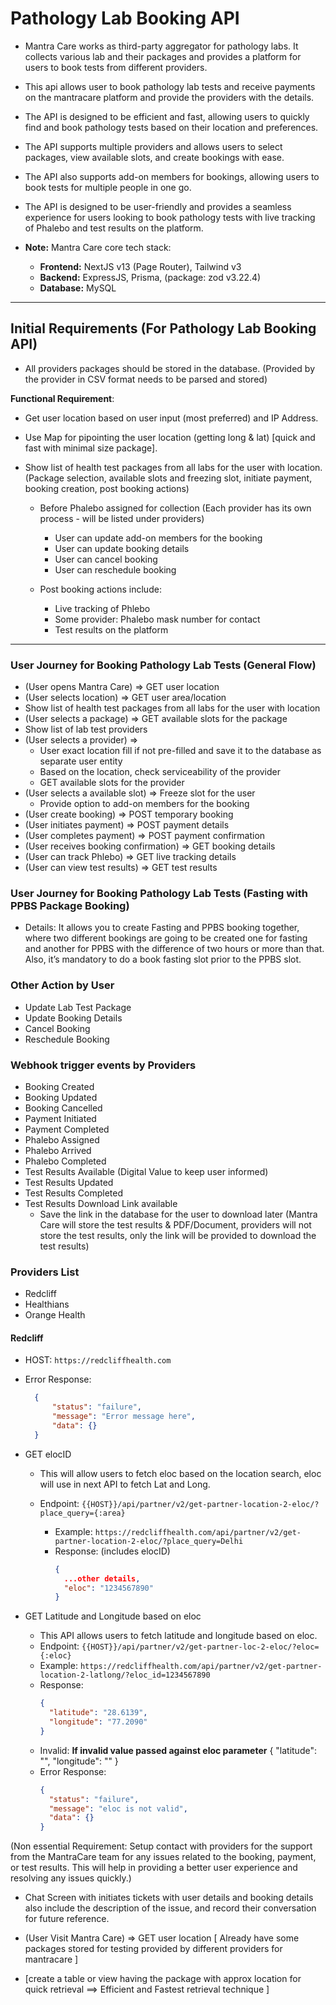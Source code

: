 # Pathology Lab Booking API

- Mantra Care works as third-party aggregator for pathology labs. It collects various lab and their packages and provides a platform for users to book tests from different providers.
- This api allows user to book pathology lab tests and receive payments on the mantracare platform and provide the providers with the details.
- The API is designed to be efficient and fast, allowing users to quickly find and book pathology tests based on their location and preferences.
- The API supports multiple providers and allows users to select packages, view available slots, and create bookings with ease.
- The API also supports add-on members for bookings, allowing users to book tests for multiple people in one go.
- The API is designed to be user-friendly and provides a seamless experience for users looking to book pathology tests with live tracking of Phalebo and test results on the platform.

- **Note:** Mantra Care core tech stack:
  - **Frontend:** NextJS v13 (Page Router), Tailwind v3
  - **Backend:** ExpressJS, Prisma, (package: zod v3.22.4)
  - **Database:** MySQL

---

## Initial Requirements (For Pathology Lab Booking API)

- All providers packages should be stored in the database. (Provided by the provider in CSV format needs to be parsed and stored)

**Functional Requirement**:

- Get user location based on user input (most preferred) and IP Address.
- Use Map for pipointing the user location (getting long & lat) [quick and fast with minimal size package].
- Show list of health test packages from all labs for the user with location.
  (Package selection, available slots and freezing slot, initiate payment, booking creation, post booking actions)

  - Before Phalebo assigned for collection (Each provider has its own process - will be listed under providers)

    - User can update add-on members for the booking
    - User can update booking details
    - User can cancel booking
    - User can reschedule booking

  - Post booking actions include:
    - Live tracking of Phlebo
    - Some provider: Phalebo mask number for contact
    - Test results on the platform

---

### User Journey for Booking Pathology Lab Tests (General Flow)

- (User opens Mantra Care) => GET user location
- (User selects location) => GET user area/location
- Show list of health test packages from all labs for the user with location
- (User selects a package) => GET available slots for the package
- Show list of lab test providers
- (User selects a provider) =>
  - User exact location fill if not pre-filled and save it to the database as separate user entity
  - Based on the location, check serviceability of the provider
  - GET available slots for the provider
- (User selects a available slot) => Freeze slot for the user
  - Provide option to add-on members for the booking
- (User create booking) => POST temporary booking
- (User initiates payment) => POST payment details
- (User completes payment) => POST payment confirmation
- (User receives booking confirmation) => GET booking details
- (User can track Phlebo) => GET live tracking details
- (User can view test results) => GET test results

### User Journey for Booking Pathology Lab Tests (Fasting with PPBS Package Booking)

- Details: It allows you to create Fasting and PPBS booking together, where two different bookings are going to be created one for fasting and another for PPBS with the difference of two hours or more than that. Also, it’s mandatory to do a book fasting slot prior to the PPBS slot.

### Other Action by User

- Update Lab Test Package
- Update Booking Details
- Cancel Booking
- Reschedule Booking

### Webhook trigger events by Providers

- Booking Created
- Booking Updated
- Booking Cancelled
- Payment Initiated
- Payment Completed
- Phalebo Assigned
- Phalebo Arrived
- Phalebo Completed
- Test Results Available (Digital Value to keep user informed)
- Test Results Updated
- Test Results Completed
- Test Results Download Link available
  - Save the link in the database for the user to download later (Mantra Care will store the test results & PDF/Document, providers will not store the test results, only the link will be provided to download the test results)

### Providers List

- Redcliff
- Healthians
- Orange Health

#### Redcliff
- HOST: `https://redcliffhealth.com`

- Error Response:

  ```json
    {
        "status": "failure",
        "message": "Error message here",
        "data": {}
    }
  ```

- GET elocID
  - This will allow users to fetch eloc based on the location search, eloc will use in next API to fetch Lat and Long.
  - Endpoint: `{{HOST}}/api/partner/v2/get-partner-location-2-eloc/?place_query={:area}`
  
    - Example: `https://redcliffhealth.com/api/partner/v2/get-partner-location-2-eloc/?place_query=Delhi`
    - Response: (includes elocID)
      ```json
      {
        ...other details,
        "eloc": "1234567890"
      }
      ```

- GET Latitude and Longitude based on eloc
  - This API allows users to fetch latitude and longitude based on eloc.
  - Endpoint: `{{HOST}}/api/partner/v2/get-partner-loc-2-eloc/?eloc={:eloc}`
  - Example: `https://redcliffhealth.com/api/partner/v2/get-partner-location-2-latlong/?eloc_id=1234567890`
  - Response:
    ```json
    {
      "latitude": "28.6139",
      "longitude": "77.2090"
    }
    ```
  - Invalid:
    **If invalid value passed against eloc parameter**
    {
    "latitude": "",
    "longitude": ""
    }
  - Error Response:
    ```json
    {
      "status": "failure",
      "message": "eloc is not valid",
      "data": {}
    }
    ```

(Non essential Requirement: Setup contact with providers for the support from the MantraCare team for any issues related to the booking, payment, or test results. This will help in providing a better user experience and resolving any issues quickly.)

- Chat Screen with initiates tickets with user details and booking details also include the description of the issue, and record their conversation for future reference.

- (User Visit Mantra Care) => GET user location
  [ Already have some packages stored for testing provided by different providers for mantracare ]

- [create a table or view having the package with approx location for quick retrieval ==> Efficient and Fastest retrieval technique ]
